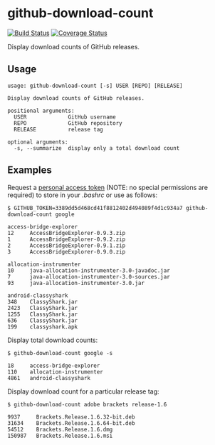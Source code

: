 # github-download-count

[![Build Status](https://travis-ci.org/brbsix/github-download-count.svg?branch=master)](https://travis-ci.org/brbsix/github-download-count)
[![Coverage Status](https://coveralls.io/repos/github/brbsix/github-download-count/badge.svg?branch=master)](https://coveralls.io/github/brbsix/github-download-count?branch=master)

Display download counts of GitHub releases.

Usage
------

    usage: github-download-count [-s] USER [REPO] [RELEASE]

    Display download counts of GitHub releases.

    positional arguments:
      USER             GitHub username
      REPO             GitHub repository
      RELEASE          release tag

    optional arguments:
      -s, --summarize  display only a total download count

Examples
---------

Request a [personal access token](https://github.com/settings/tokens) (NOTE: no special permissions are required) to store in your *.bashrc* or use as follows:

    $ GITHUB_TOKEN=3389dd5d468cd41f8812402d494089f4d1c934a7 github-download-count google

    access-bridge-explorer
    12     AccessBridgeExplorer-0.9.3.zip
    1      AccessBridgeExplorer-0.9.2.zip
    2      AccessBridgeExplorer-0.9.1.zip
    3      AccessBridgeExplorer-0.9.0.zip

    allocation-instrumenter
    10     java-allocation-instrumenter-3.0-javadoc.jar
    7      java-allocation-instrumenter-3.0-sources.jar
    93     java-allocation-instrumenter-3.0.jar

    android-classyshark
    348    ClassyShark.jar
    2423   ClassyShark.jar
    1255   ClassyShark.jar
    636    ClassyShark.jar
    199    classyshark.apk

Display total download counts:

    $ github-download-count google -s

    18     access-bridge-explorer
    110    allocation-instrumenter
    4861   android-classyshark

Display download count for a particular release tag:

    $ github-download-count adobe brackets release-1.6

    9937     Brackets.Release.1.6.32-bit.deb
    31634    Brackets.Release.1.6.64-bit.deb
    54512    Brackets.Release.1.6.dmg
    150987   Brackets.Release.1.6.msi
